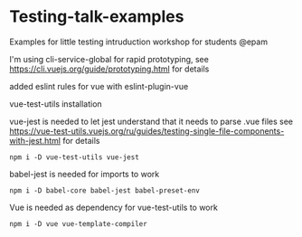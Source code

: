 # Testing-talk-examples
Examples for little testing intruduction workshop for students @epam

I'm using cli-service-global for rapid prototyping, see https://cli.vuejs.org/guide/prototyping.html for details

added eslint rules for vue with eslint-plugin-vue

vue-test-utils installation

vue-jest is needed to let jest understand that it needs to parse .vue files
see https://vue-test-utils.vuejs.org/ru/guides/testing-single-file-components-with-jest.html for details

```
npm i -D vue-test-utils vue-jest
```

babel-jest is needed for imports to work

```
npm i -D babel-core babel-jest babel-preset-env
```

Vue is needed as dependency for vue-test-utils to work

```
npm i -D vue vue-template-compiler
```